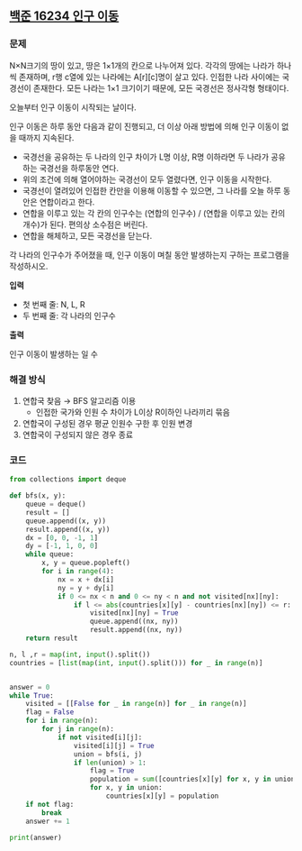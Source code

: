 ## [백준 16234 인구 이동](https://www.acmicpc.net/problem/16234)

### 문제

N×N크기의 땅이 있고, 땅은 1×1개의 칸으로 나누어져 있다. 각각의 땅에는 나라가 하나씩 존재하며, r행 c열에 있는 나라에는 A[r][c]명이 살고 있다. 인접한 나라 사이에는 국경선이 존재한다. 모든 나라는 1×1 크기이기 때문에, 모든 국경선은 정사각형 형태이다.

오늘부터 인구 이동이 시작되는 날이다.

인구 이동은 하루 동안 다음과 같이 진행되고, 더 이상 아래 방법에 의해 인구 이동이 없을 때까지 지속된다.

- 국경선을 공유하는 두 나라의 인구 차이가 L명 이상, R명 이하라면 두 나라가 공유하는 국경선을 하루동안 연다.
- 위의 조건에 의해 열어야하는 국경선이 모두 열렸다면, 인구 이동을 시작한다.
- 국경선이 열려있어 인접한 칸만을 이용해 이동할 수 있으면, 그 나라를 오늘 하루 동안은 연합이라고 한다.
- 연합을 이루고 있는 각 칸의 인구수는 (연합의 인구수) / (연합을 이루고 있는 칸의 개수)가 된다. 편의상 소수점은 버린다.
- 연합을 해체하고, 모든 국경선을 닫는다.

각 나라의 인구수가 주어졌을 때, 인구 이동이 며칠 동안 발생하는지 구하는 프로그램을 작성하시오.

**입력**

- 첫 번째 줄: N, L, R
- 두 번째 줄: 각 나라의 인구수

**출력**

인구 이동이 발생하는 일 수

### 해결 방식

1. 연합국 찾음 → BFS 알고리즘 이용
    - 인접한 국가와 인원 수 차이가 L이상 R이하인 나라끼리 묶음
2. 연합국이 구성된 경우 평균 인원수 구한 후 인원 변경
3. 연합국이 구성되지 않은 경우 종료

### 코드

```python
from collections import deque

def bfs(x, y):
    queue = deque()
    result = []
    queue.append((x, y))
    result.append((x, y))
    dx = [0, 0, -1, 1]
    dy = [-1, 1, 0, 0]
    while queue:
        x, y = queue.popleft()
        for i in range(4):
            nx = x + dx[i]
            ny = y + dy[i]
            if 0 <= nx < n and 0 <= ny < n and not visited[nx][ny]:
                if l <= abs(countries[x][y] - countries[nx][ny]) <= r:
                    visited[nx][ny] = True
                    queue.append((nx, ny))
                    result.append((nx, ny))
    return result

n, l ,r = map(int, input().split())
countries = [list(map(int, input().split())) for _ in range(n)]


answer = 0
while True:
    visited = [[False for _ in range(n)] for _ in range(n)]
    flag = False
    for i in range(n):
        for j in range(n):
            if not visited[i][j]:
                visited[i][j] = True
                union = bfs(i, j)
                if len(union) > 1:
                    flag = True
                    population = sum([countries[x][y] for x, y in union]) // len(union)
                    for x, y in union:
                        countries[x][y] = population
    if not flag:
        break
    answer += 1

print(answer)
```